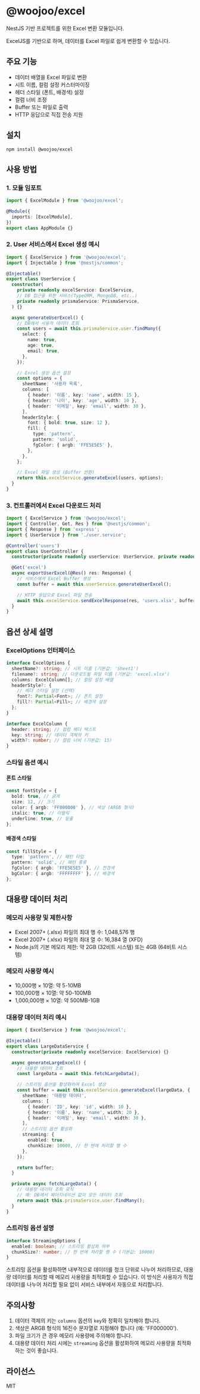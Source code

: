 # @woojoo/excel

NestJS 기반 프로젝트를 위한 Excel 변환 모듈입니다.

ExcelJS를 기반으로 하며, 데이터를 Excel 파일로 쉽게 변환할 수 있습니다.

## 주요 기능

- 데이터 배열을 Excel 파일로 변환
- 시트 이름, 컬럼 설정 커스터마이징
- 헤더 스타일 (폰트, 배경색) 설정
- 컬럼 너비 조정
- Buffer 또는 파일로 출력
- HTTP 응답으로 직접 전송 지원

## 설치

```bash
npm install @woojoo/excel
```

## 사용 방법

### 1. 모듈 임포트

```typescript
import { ExcelModule } from '@woojoo/excel';

@Module({
  imports: [ExcelModule],
})
export class AppModule {}
```

### 2. User 서비스에서 Excel 생성 예시

```typescript
import { ExcelService } from '@woojoo/excel';
import { Injectable } from '@nestjs/common';

@Injectable()
export class UserService {
  constructor(
    private readonly excelService: ExcelService,
    // DB 접근을 위한 서비스(TypeORM, MongoDB, etc..)
    private readonly prismaService: PrismaService,
  ) {}

  async generateUserExcel() {
    // DB에서 사용자 데이터 조회
    const users = await this.prismaService.user.findMany({
      select: {
        name: true,
        age: true,
        email: true,
      },
    });

    // Excel 생성 옵션 설정
    const options = {
      sheetName: '사용자 목록',
      columns: [
        { header: '이름', key: 'name', width: 15 },
        { header: '나이', key: 'age', width: 10 },
        { header: '이메일', key: 'email', width: 30 },
      ],
      headerStyle: {
        font: { bold: true, size: 12 },
        fill: {
          type: 'pattern',
          pattern: 'solid',
          fgColor: { argb: 'FFE5E5E5' },
        },
      },
    };

    // Excel 파일 생성 (Buffer 반환)
    return this.excelService.generateExcel(users, options);
  }
}
```

### 3. 컨트롤러에서 Excel 다운로드 처리

```typescript
import { ExcelService } from '@woojoo/excel';
import { Controller, Get, Res } from '@nestjs/common';
import { Response } from 'express';
import { UserService } from './user.service';

@Controller('users')
export class UserController {
  constructor(private readonly userService: UserService, private readonly excelService: ExcelService) {}

  @Get('excel')
  async exportUserExcel(@Res() res: Response) {
    // 서비스에서 Excel Buffer 생성
    const buffer = await this.userService.generateUserExcel();

    // HTTP 응답으로 Excel 파일 전송
    await this.excelService.sendExcelResponse(res, 'users.xlsx', buffer);
  }
}
```

## 옵션 상세 설명

### ExcelOptions 인터페이스

```typescript
interface ExcelOptions {
  sheetName?: string; // 시트 이름 (기본값: 'Sheet1')
  filename?: string; // 다운로드될 파일 이름 (기본값: 'excel.xlsx')
  columns: ExcelColumn[]; // 컬럼 설정 배열
  headerStyle?: {
    // 헤더 스타일 설정 (선택)
    font?: Partial<Font>; // 폰트 설정
    fill?: Partial<Fill>; // 배경색 설정
  };
}

interface ExcelColumn {
  header: string; // 컬럼 헤더 텍스트
  key: string; // 데이터 객체의 키
  width?: number; // 컬럼 너비 (기본값: 15)
}
```

### 스타일 옵션 예시

#### 폰트 스타일

```typescript
const fontStyle = {
  bold: true, // 굵게
  size: 12, // 크기
  color: { argb: 'FF000000' }, // 색상 (ARGB 형식)
  italic: true, // 이탤릭
  underline: true, // 밑줄
};
```

#### 배경색 스타일

```typescript
const fillStyle = {
  type: 'pattern', // 패턴 타입
  pattern: 'solid', // 패턴 종류
  fgColor: { argb: 'FFE5E5E5' }, // 전경색
  bgColor: { argb: 'FFFFFFFF' }, // 배경색
};
```

## 대용량 데이터 처리

### 메모리 사용량 및 제한사항

- Excel 2007+ (.xlsx) 파일의 최대 행 수: 1,048,576 행
- Excel 2007+ (.xlsx) 파일의 최대 열 수: 16,384 열 (XFD)
- Node.js의 기본 메모리 제한: 약 2GB (32비트 시스템) 또는 4GB (64비트 시스템)

### 메모리 사용량 예시

- 10,000행 × 10열: 약 5-10MB
- 100,000행 × 10열: 약 50-100MB
- 1,000,000행 × 10열: 약 500MB-1GB

### 대용량 데이터 처리 예시

```typescript
import { ExcelService } from '@woojoo/excel';

@Injectable()
export class LargeDataService {
  constructor(private readonly excelService: ExcelService) {}

  async generateLargeExcel() {
    // 대용량 데이터 조회
    const largeData = await this.fetchLargeData();

    // 스트리밍 옵션을 활성화하여 Excel 생성
    const buffer = await this.excelService.generateExcel(largeData, {
      sheetName: '대용량 데이터',
      columns: [
        { header: 'ID', key: 'id', width: 10 },
        { header: '이름', key: 'name', width: 20 },
        { header: '이메일', key: 'email', width: 30 },
      ],
      // 스트리밍 옵션 활성화
      streaming: {
        enabled: true,
        chunkSize: 10000, // 한 번에 처리할 행 수
      },
    });

    return buffer;
  }

  private async fetchLargeData() {
    // 대용량 데이터 조회 로직
    // 예: DB에서 페이지네이션 없이 모든 데이터 조회
    return await this.prismaService.user.findMany();
  }
}
```

### 스트리밍 옵션 설명

```typescript
interface StreamingOptions {
  enabled: boolean; // 스트리밍 활성화 여부
  chunkSize?: number; // 한 번에 처리할 행 수 (기본값: 10000)
}
```

스트리밍 옵션을 활성화하면 내부적으로 데이터를 청크 단위로 나누어 처리하므로, 대용량 데이터를 처리할 때 메모리 사용량을 최적화할 수 있습니다. 이 방식은 사용자가 직접 데이터를 나누어 처리할 필요 없이 서비스 내부에서 자동으로 처리합니다.

## 주의사항

1. 데이터 객체의 키는 `columns` 옵션의 `key`와 정확히 일치해야 합니다.
2. 색상은 ARGB 형식의 16진수 문자열로 지정해야 합니다 (예: 'FF000000').
3. 파일 크기가 큰 경우 메모리 사용량에 주의해야 합니다.
4. 대용량 데이터 처리 시에는 `streaming` 옵션을 활성화하여 메모리 사용량을 최적화하는 것이 좋습니다.

## 라이선스

MIT
